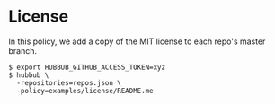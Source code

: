 # License

In this policy, we add a copy of the MIT license to each repo's master branch.

    $ export HUBBUB_GITHUB_ACCESS_TOKEN=xyz
    $ hubbub \
      -repositories=repos.json \
      -policy=examples/license/README.me
